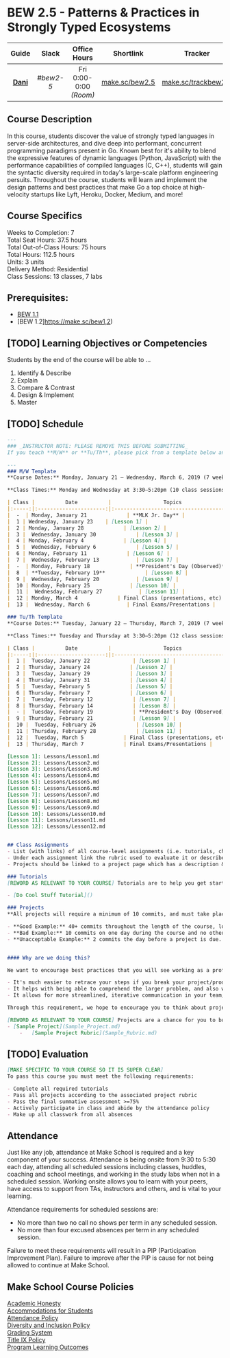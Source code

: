 # BEW 2.5 - Patterns & Practices in Strongly Typed Ecosystems

| Guide | Slack | Office Hours | Shortlink | Tracker | Request 1-on-1 |
| :-: | :-: | :-: | :-: | :-: | :-: |
| [**Dani**](https://github.com/droxey) | _#bew2-5_ | Fri 0:00-0:00 _(Room)_ | [make.sc/bew2.5](https://make.sc/bew2.5) | [make.sc/trackbew2.5](https://make.sc/trackbew2.5) | [make.sc/codewithdani](https://make.sc/codewithdani) |

## Course Description

In this course, students discover the value of strongly typed languages in server-side architectures, and dive deep into performant, concurrent programming paradigms present in Go. Known best for it's ability to blend the expressive features of dynamic languages (Python, JavaScript) with the performance capabilities of compiled languages (C, C++), students will gain the syntactic diversity required in today's large-scale platform engineering persuits. Throughout the course, students will learn and implement the design patterns and best practices that make Go a top choice at high-velocity startups like Lyft, Heroku, Docker, Medium, and more!

## Course Specifics

Weeks to Completion:  7 <br>
Total Seat Hours:  37.5 hours <br>
Total Out-of-Class Hours: 75 hours <br>
Total Hours: 112.5 hours <br>
Units:  3 units <br>
Delivery Method:  Residential <br>
Class Sessions:  13 classes, 7 labs

## Prerequisites:  

- [BEW 1.1](https://make.sc/bew1.1)
- [BEW 1.2]https://make.sc/bew1,2)

## [TODO] Learning Objectives or Competencies

Students by the end of the course will be able to ...

1. Identify & Describe
1. Explain
1. Compare & Contrast
1. Design & Implement
1. Master

## [TODO] Schedule
```markdown
---
### _INSTRUCTOR NOTE: PLEASE REMOVE THIS BEFORE SUBMITTING_
If you teach **M/W** or **Tu/Th**, please pick from a template below and delete the other one

---
### M/W Template
**Course Dates:** Monday, January 21 – Wednesday, March 6, 2019 (7 weeks)

**Class Times:** Monday and Wednesday at 3:30–5:20pm (10 class sessions)

| Class |          Date          |                 Topics                  |
|:-----:|:----------------------:|:---------------------------------------:|
|  -  | Monday, January 21             | **MLK Jr. Day** |
|  1 | Wednesday, January 23    | [Lesson 1] |
|  2 | Monday, January 28             | [Lesson 2] |
|  3 |  Wednesday, January 30             | [Lesson 3] |
|  4 | Monday, February 4             | [Lesson 4] |
|  5 |  Wednesday, February 6             | [Lesson 5] |
|  6 | Monday, February 11             | [Lesson 6] |
|  7 |  Wednesday, February 13            | [Lesson 7] |
|  -  | Monday, February 18             | **President's Day (Observed)** |
|  8  | **Tuesday, February 19**             | [Lesson 8] |
|  9 |  Wednesday, February 20            | [Lesson 9] |
|  10 | Monday, February 25             | [Lesson 10] |
|  11 |  Wednesday, February 27            | [Lesson 11] |
|  12 | Monday, March 4             | Final Class (presentations, etc) |
|  13 |  Wednesday, March 6            | Final Exams/Presentations |

### Tu/Th Template
**Course Dates:** Tuesday, January 22 – Thursday, March 7, 2019 (7 weeks)

**Class Times:** Tuesday and Thursday at 3:30–5:20pm (12 class sessions)

| Class |          Date          |                 Topics                  |
|:-----:|:----------------------:|:---------------------------------------:|
|  1 |  Tuesday, January 22              | [Lesson 1] |
|  2 | Thursday, January 24             | [Lesson 2] |
|  3 |  Tuesday, January 29             | [Lesson 3] |
|  4 | Thursday, January 31             | [Lesson 4] |
|  5 |  Tuesday, February 5             | [Lesson 5] |
|  6 | Thursday, February 7             | [Lesson 6] |
|  7 |  Tuesday, February 12             | [Lesson 7] |
|  8 | Thursday, February 14             | [Lesson 8] |
|  - |  Tuesday, February 19             | **President's Day (Observed)** |
|  9 | Thursday, February 21             | [Lesson 9] |
|  10 |  Tuesday, February 26             | [Lesson 10] |
|  11 | Thursday, February 28             | [Lesson 11] |
|  12 |  Tuesday, March 5             | Final Class (presentations, etc) |
|  13 | Thursday, March 7             | Final Exams/Presentations |

[Lesson 1]: Lessons/Lesson1.md
[Lesson 2]: Lessons/Lesson2.md
[Lesson 3]: Lessons/Lesson3.md
[Lesson 4]: Lessons/Lesson4.md
[Lesson 5]: Lessons/Lesson5.md
[Lesson 6]: Lessons/Lesson6.md
[Lesson 7]: Lessons/Lesson7.md
[Lesson 8]: Lessons/Lesson8.md
[Lesson 9]: Lessons/Lesson9.md
[Lesson 10]: Lessons/Lesson10.md
[Lesson 11]: Lessons/Lesson11.md
[Lesson 12]: Lessons/Lesson12.md


## Class Assignments 
- List (with links) of all course-level assignments (i.e. tutorials, challenge sets, contractor project, custom projects, etc)
- Under each assignment link the rubric used to evaluate it or describe how it is evaluated.
- Projects should be linked to a project page which has a description & requirements.

### Tutorials
[REWORD AS RELEVANT TO YOUR COURSE] Tutorials are to help you get started in a topic.  They are graded on completion only.

- [Do Cool Stuff Tutorial]()

### Projects
**All projects will require a minimum of 10 commits, and must take place throughout the entirety of the course**

- **Good Example:** 40+ commits throughout the length of the course, looking for a healthy spattering of commits each week (such as 3-5 per day).
- **Bad Example:** 10 commits on one day during the course and no others. Students who do this will be at severe risk of not passing the class.
- **Unacceptable Example:** 2 commits the day before a project is due. Students who do this should not expect to pass the class. 


#### Why are we doing this?

We want to encourage best practices that you will see working as a professional software engineer. Breaking up a project by doing a large amount of commits helps engineers in the following ways:

- It's much easier to retrace your steps if you break your project/product/code up into smaller pieces
- It helps with being able to comprehend the larger problem, and also will help with your debugging (i.e. finding exactly when you pushed that piece of broken code)
- It allows for more streamlined, iterative communication in your team, as it's much easier to hand off a small change to someone (updating a function) than a huge one (changed the architecture of the project)

Through this requirement, we hope to encourage you to think about projects with an iterative, modular mindset. Doing so will allow you to break projects down into smaller milestones that come together to make your fully-realized solution.

[REWORD AS RELEVANT TO YOUR COURSE] Projects are a chance for you to build and ship code that is based on class concepts.  Many are open ended allowing you to be creative and to have individual work for your portfolio.
- [Sample Project](Sample_Project.md)
    -   [Sample Project Rubric](Sample_Rubric.md)
```

## [TODO] Evaluation

```markdown
[MAKE SPECIFIC TO YOUR COURSE SO IT IS SUPER CLEAR]
To pass this course you must meet the following requirements:

- Complete all required tutorials 
- Pass all projects according to the associated project rubric
- Pass the final summative assessment >=75%
- Actively participate in class and abide by the attendance policy
- Make up all classwork from all absences
```

## Attendance
Just like any job, attendance at Make School is required and a key component of your success. Attendance is being onsite from 9:30 to 5:30 each day, attending all scheduled sessions including classes, huddles, coaching and school meetings, and working in the study labs when not in a scheduled session. Working onsite allows you to learn with your peers, have access to support from TAs, instructors and others, and is vital to your learning.

Attendance requirements for scheduled sessions are:
- No more than two no call no shows per term in any scheduled session.
- No more than four excused absences per term in any scheduled session.

Failure to meet these requirements will result in a PIP (Participation Improvement Plan).  Failure to improve after the PIP is cause for not being allowed to continue at Make School. 


## Make School Course Policies

[Academic Honesty](https://make.sc/academic-honesty)<br>
[Accommodations for Students](https://make.sc/accommodations-for-students)<br>
[Attendance Policy](https://make.sc/attendance-policy)  
[Diversity and Inclusion Policy](https://make.sc/diversity-and-inclusion-policy)<br>
[Grading System](https://make.sc/grading-system)
<br>
[Title IX Policy](https://make.sc/title-ix-policy)<br>
[Program Learning Outcomes](https://make.sc/program-learning-outcomes)
